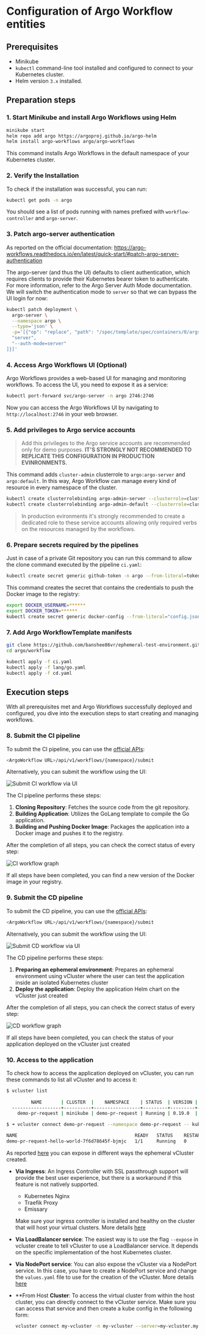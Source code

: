 # Configuration of Argo Workflow entities

## Prerequisites

- Minikube
- `kubectl` command-line tool installed and configured to connect to your Kubernetes cluster.
- Helm version `3.x` installed.

## Preparation steps

### 1. Start Minikube and install Argo Workflows using Helm

```bash
minikube start
helm repo add argo https://argoproj.github.io/argo-helm
helm install argo-workflows argo/argo-workflows
```

This command installs Argo Workflows in the default namespace of your Kubernetes cluster.

### 2. Verify the Installation

To check if the installation was successful, you can run:

```bash
kubectl get pods -n argo
```

You should see a list of pods running with names prefixed with `workflow-controller` and `argo-server`.

### 3. Patch argo-server authentication

As reported on the official documentation: <https://argo-workflows.readthedocs.io/en/latest/quick-start/#patch-argo-server-authentication>

The argo-server (and thus the UI) defaults to client authentication, which requires clients to provide their Kubernetes bearer token to authenticate. For more information, refer to the Argo Server Auth Mode documentation. We will switch the authentication mode to `server` so that we can bypass the UI login for now:

```bash
kubectl patch deployment \
  argo-server \
  --namespace argo \
  --type='json' \
  -p='[{"op": "replace", "path": "/spec/template/spec/containers/0/args", "value": [
  "server",
  "--auth-mode=server"
]}]'
```

### 4. Access Argo Workflows UI (Optional)

Argo Workflows provides a web-based UI for managing and monitoring workflows. To access the UI, you need to expose it as a service:

```bash
kubectl port-forward svc/argo-server -n argo 2746:2746
```

Now you can access the Argo Workflows UI by navigating to `http://localhost:2746` in your web browser.

### 5. Add privileges to Argo service accounts

> Add this privileges to the Argo service accounts are recommended only for demo purposes. **IT'S STRONGLY NOT RECOMMENDED TO REPLICATE THIS CONFIGURATION IN PRODUCTION EVINRONMENTS.**

This command adds `cluster-admin` clusterrole to `argo:argo-server` and `argo:default`. In this way, Argo Workflow can manage every kind of resource in every namespace of the cluster.

```bash
kubectl create clusterrolebinding argo-admin-server --clusterrole=cluster-admin --serviceaccount=argo:argo-server -n argo
kubectl create clusterrolebinding argo-admin-default --clusterrole=cluster-admin --serviceaccount=argo:default -n argo
```

> In production evironments it's strongly recommended to create a dedicated role to these service accounts allowing only required verbs on the resources managed by the workflows.

### 6. Prepare secrets required by the pipelines

Just in case of a private Git repository you can run this command to allow the clone command executed by the pipeline `ci.yaml`:

```bash
kubectl create secret generic github-token -n argo --from-literal=token=.........
```

This command creates the secret that contains the credentials to push the Docker image to the registry:

```bash
export DOCKER_USERNAME=******
export DOCKER_TOKEN=******
kubectl create secret generic docker-config --from-literal="config.json={\"auths\": {\"https://ghcr.io/\": {\"auth\": \"$(echo -n $DOCKER_USERNAME:$DOCKER_TOKEN|base64)\"}}}"
```

### 7. Add Argo WorkflowTemplate manifests

```bash
git clone https://github.com/banshee86vr/ephemeral-test-environment.git
cd argo/workflow

kubectl apply -f ci.yaml
kubectl apply -f lang/go.yaml
kubectl apply -f cd.yaml
```

## Execution steps

With all prerequisites met and Argo Workflows successfully deployed and configured, you dive into the execution steps to start creating and managing workflows.

### 8. Submit the CI pipeline

To submit the CI pipeline, you can use the [official APIs](https://argo-workflows.readthedocs.io/en/latest/rest-api/):

```bash
<ArgoWorkflow URL>/api/v1/workflows/{namespace}/submit
```

Alternatively, you can submit the workflow using the UI:

![Submit CI workflow via UI](images/1_ci_submit.png)

The CI pipeline performs these steps:

1. **Cloning Repository**: Fetches the source code from the git repository.
2. **Building Application**: Utilizes the GoLang template to compile the Go application.
3. **Building and Pushing Docker Image**: Packages the application into a Docker image and pushes it to the registry.

After the completion of all steps, you can check the correct status of every step:

![CI workflow graph](images/2_ci_graph.png)

If all steps have been completed, you can find a new version of the Docker image in your registry.

### 9. Submit the CD pipeline

To submit the CD pipeline, you can use the [official APIs](https://argo-workflows.readthedocs.io/en/latest/rest-api/):

```bash
<ArgoWorkflow URL>/api/v1/workflows/{namespace}/submit
```

Alternatively, you can submit the workflow using the UI:

![Submit CD workflow via UI](images/3_cd_submit.png)

The CD pipeline performs these steps:

1. **Preparing an ephemeral environment**: Prepares an ephemeral environment using vCluster where the user can test the application inside an isolated Kubernetes cluster
2. **Deploy the application**: Deploy the application Helm chart on the vCluster just created

After the completion of all steps, you can check the correct status of every step:

![CD workflow graph](images/4_cd_graph.png)

If all steps have been completed, you can check the status of your application deployed on the vCluster just created

### 10. Access to the application

To check how to access the application deployed on vCluster, you can run these commands to list all vCluster and to access it:

```bash
$ vcluster list
  
         NAME       | CLUSTER  |    NAMESPACE    | STATUS  | VERSION | CONNECTED |            CREATED            |   AGE   | DISTRO  
  ------------------+----------+-----------------+---------+---------+-----------+-------------------------------+---------+---------
    demo-pr-request | minikube | demo-pr-request | Running | 0.19.0  |           | xxxx-xx-xx xx:xx:xx +0100 CET | 1h8m49s | OSS

$ ➜ vcluster connect demo-pr-request --namespace demo-pr-request -- kubectl get pod -n demo-pr-request

NAME                                           READY   STATUS    RESTARTS   AGE
demo-pr-request-hello-world-7f6d78645f-bjmjc   1/1     Running   0          7s
```

As reported [here](https://www.vcluster.com/docs/using-vclusters/access) you can expose in different ways the ephemeral vCluster created.

- **Via Ingress**: An Ingress Controller with SSL passthrough support will provide the best user experience, but there is a workaround if this feature is not natively supported.

  - Kubernetes Nginx
  - Traefik Proxy
  - Emissary

  Make sure your ingress controller is installed and healthy on the cluster that will host your virtual clusters. More details [here](https://www.vcluster.com/docs/using-vclusters/access#via-ingress)
- **Via LoadBalancer service**: The easiest way is to use the flag `--expose` in vcluster create to tell vCluster to use a LoadBalancer service. It depends on the specific implementation of the host Kubernetes cluster.
- **Via NodePort service**: You can also expose the vCluster via a NodePort service. In this case, you have to create a NodePort service and change the `values.yaml` file to use for the creation of the vCluster. More details [here](https://www.vcluster.com/docs/using-vclusters/access#via-nodeport-service)
- **From Host **Cluster**: To access the virtual cluster from within the host cluster, you can directly connect to the vCluster service. Make sure you can access that service and then create a kube config in the following form:
  
  ```bash
  vcluster connect my-vcluster -n my-vcluster --server=my-vcluster.my-vcluster --insecure --update-current=false
  ```
